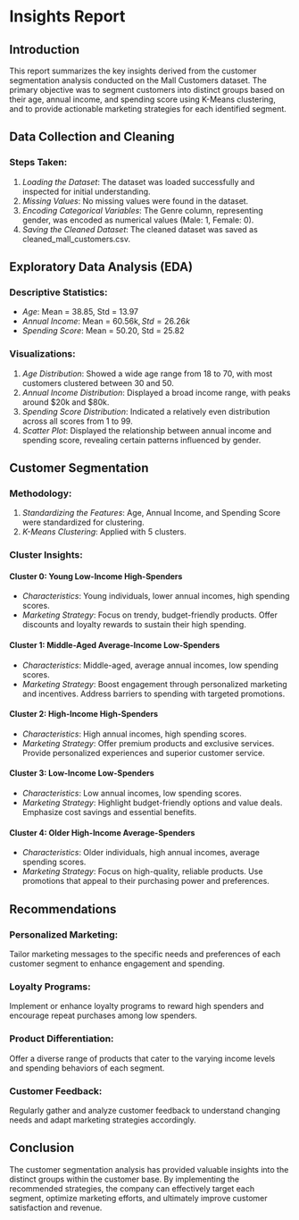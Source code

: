 # Insights Report

## Introduction
This report summarizes the key insights derived from the customer segmentation analysis conducted on the Mall Customers dataset. The primary objective was to segment customers into distinct groups based on their age, annual income, and spending score using K-Means clustering, and to provide actionable marketing strategies for each identified segment.

## Data Collection and Cleaning
### Steps Taken:
1. *Loading the Dataset*: The dataset was loaded successfully and inspected for initial understanding.
2. *Missing Values*: No missing values were found in the dataset.
3. *Encoding Categorical Variables*: The Genre column, representing gender, was encoded as numerical values (Male: 1, Female: 0).
4. *Saving the Cleaned Dataset*: The cleaned dataset was saved as cleaned_mall_customers.csv.

## Exploratory Data Analysis (EDA)
### Descriptive Statistics:
- *Age*: Mean = 38.85, Std = 13.97
- *Annual Income*: Mean = 60.56k$, Std = 26.26k$
- *Spending Score*: Mean = 50.20, Std = 25.82

### Visualizations:
1. *Age Distribution*: Showed a wide age range from 18 to 70, with most customers clustered between 30 and 50.
2. *Annual Income Distribution*: Displayed a broad income range, with peaks around $20k and $80k.
3. *Spending Score Distribution*: Indicated a relatively even distribution across all scores from 1 to 99.
4. *Scatter Plot*: Displayed the relationship between annual income and spending score, revealing certain patterns influenced by gender.

## Customer Segmentation
### Methodology:
1. *Standardizing the Features*: Age, Annual Income, and Spending Score were standardized for clustering.
2. *K-Means Clustering*: Applied with 5 clusters.

### Cluster Insights:
#### Cluster 0: Young Low-Income High-Spenders
- *Characteristics*: Young individuals, lower annual incomes, high spending scores.
- *Marketing Strategy*: Focus on trendy, budget-friendly products. Offer discounts and loyalty rewards to sustain their high spending.

#### Cluster 1: Middle-Aged Average-Income Low-Spenders
- *Characteristics*: Middle-aged, average annual incomes, low spending scores.
- *Marketing Strategy*: Boost engagement through personalized marketing and incentives. Address barriers to spending with targeted promotions.

#### Cluster 2: High-Income High-Spenders
- *Characteristics*: High annual incomes, high spending scores.
- *Marketing Strategy*: Offer premium products and exclusive services. Provide personalized experiences and superior customer service.

#### Cluster 3: Low-Income Low-Spenders
- *Characteristics*: Low annual incomes, low spending scores.
- *Marketing Strategy*: Highlight budget-friendly options and value deals. Emphasize cost savings and essential benefits.

#### Cluster 4: Older High-Income Average-Spenders
- *Characteristics*: Older individuals, high annual incomes, average spending scores.
- *Marketing Strategy*: Focus on high-quality, reliable products. Use promotions that appeal to their purchasing power and preferences.

## Recommendations
### Personalized Marketing:
Tailor marketing messages to the specific needs and preferences of each customer segment to enhance engagement and spending.

### Loyalty Programs:
Implement or enhance loyalty programs to reward high spenders and encourage repeat purchases among low spenders.

### Product Differentiation:
Offer a diverse range of products that cater to the varying income levels and spending behaviors of each segment.

### Customer Feedback:
Regularly gather and analyze customer feedback to understand changing needs and adapt marketing strategies accordingly.

## Conclusion
The customer segmentation analysis has provided valuable insights into the distinct groups within the customer base. By implementing the recommended strategies, the company can effectively target each segment, optimize marketing efforts, and ultimately improve customer satisfaction and revenue.
 
#
